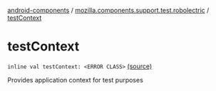 [android-components](../index.md) / [mozilla.components.support.test.robolectric](index.md) / [testContext](./test-context.md)

# testContext

`inline val testContext: <ERROR CLASS>` [(source)](https://github.com/mozilla-mobile/android-components/blob/master/components/support/test/src/main/java/mozilla/components/support/test/robolectric/Extensions.kt#L15)

Provides application context for test purposes

